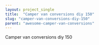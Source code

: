 ```yaml
---
layout: project_single
title:  "Camper van conversions diy 150"
slug: "camper-van-conversions-diy-150"
parent: "awesome-camper-van-conversions"
---
```

Camper van conversions diy 150